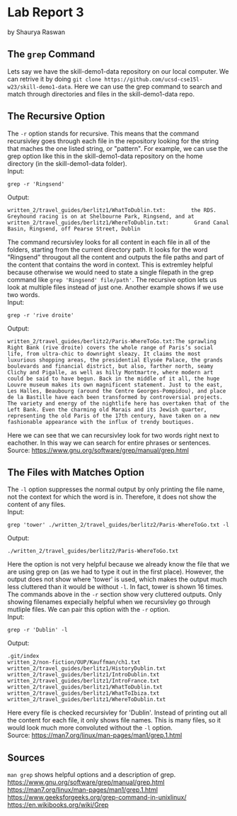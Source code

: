 # Lab Report 3
by Shaurya Raswan

## The `grep` Command
Lets say we have the skill-demo1-data repository on our local computer. We can retrive it by doing `git clone https://github.com/ucsd-cse15l-w23/skill-demo1-data`. Here we can use the grep command to search and match through directories and files in the skill-demo1-data repo.

## The Recursive Option
The `-r` option stands for recursive. This means that the command recursivley goes through each file in the repository looking for the string that maches the one listed string, or "pattern". For example, we can use the grep option like this in the skill-demo1-data repository on the home directory (in the skill-demo1-data folder).<br>
Input:
```
grep -r 'Ringsend'
```
Output:
```
written_2/travel_guides/berlitz1/WhatToDublin.txt:        the RDS. Greyhound racing is on at Shelbourne Park, Ringsend, and at
written_2/travel_guides/berlitz1/WhereToDublin.txt:        Grand Canal Basin, Ringsend, off Pearse Street, Dublin
```
The command recursivley looks for all content in each file in all of the folders, starting from the current directory path. It looks for the word "Ringsend" througout all the content and outputs the file paths and part of the content that contains the word in context. This is extremley helpful because otherwise we would need to state a single filepath in the grep command like `grep 'Ringsend' file/path'`. The recursive option lets us look at multiple files instead of just one. Another example shows if we use two words. <br>
Input:
```
grep -r 'rive droite'
```
Output:
```
written_2/travel_guides/berlitz2/Paris-WhereToGo.txt:The sprawling Right Bank (rive droite) covers the whole range of Paris’s social life, from ultra-chic to downright sleazy. It claims the most luxurious shopping areas, the presidential Elysée Palace, the grands boulevards and financial district, but also, farther north, seamy Clichy and Pigalle, as well as hilly Montmartre, where modern art could be said to have begun. Back in the middle of it all, the huge Louvre museum makes its own magnificent statement. Just to the east, Les Halles, Beaubourg (around the Centre Georges-Pompidou), and place de la Bastille have each been transformed by controversial projects. The variety and energy of the nightlife here has overtaken that of the Left Bank. Even the charming old Marais and its Jewish quarter, representing the old Paris of the 17th century, have taken on a new fashionable appearance with the influx of trendy boutiques.
```
Here we can see that we can recursivley look for two words right next to eachother. In this way we can search for entire phrases or sentences. <br>
Source: https://www.gnu.org/software/grep/manual/grep.html

## The Files with Matches Option
The `-l` option suppresses the normal output by only printing the file name, not the context for which the word is in. Therefore, it does not show the content of any files.<br>
Input:
```
grep 'tower' ./written_2/travel_guides/berlitz2/Paris-WhereToGo.txt -l
```
Output:
```
./written_2/travel_guides/berlitz2/Paris-WhereToGo.txt
```
Here the option is not very helpful because we already know the file that we are using grep on (as we had to type it out in the first place). However, the output does not show where 'tower' is used, which makes the output much less cluttered than it would be without `-l`. In fact, tower is shown 16 times. The commands above in the `-r` section show very cluttered outputs. Only showing filenames expecially helpful when we recursivley go through mutliple files. We can pair this option with the `-r` option.<br>
Input:
```
grep -r 'Dublin' -l
```
Output:
```
.git/index
written_2/non-fiction/OUP/Kauffman/ch1.txt
written_2/travel_guides/berlitz1/HistoryDublin.txt
written_2/travel_guides/berlitz1/IntroDublin.txt
written_2/travel_guides/berlitz1/IntroFrance.txt
written_2/travel_guides/berlitz1/WhatToDublin.txt
written_2/travel_guides/berlitz1/WhatToIbiza.txt
written_2/travel_guides/berlitz1/WhereToDublin.txt
```
Here every file is checked recursivley for 'Dublin'. Instead of printing out all the content for each file, it only shows file names. This is many files, so it would look much more convoluted without the `-l` option. <br>
Source: https://man7.org/linux/man-pages/man1/grep.1.html

## Sources
`man grep` shows helpful options and a description of grep.
https://www.gnu.org/software/grep/manual/grep.html
https://man7.org/linux/man-pages/man1/grep.1.html
https://www.geeksforgeeks.org/grep-command-in-unixlinux/
https://en.wikibooks.org/wiki/Grep
